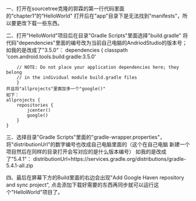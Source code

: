 一、打开在sourcetree克隆的郭霖的第一行代码里面的“chapter1”的“HelloWorld"
	打开后在"app"目录下是无法找到"manifests"，所以要更改下载一些东西。
	
二、打开"HelloWorld"项目后在目录"Gradle Scripts"里面选择"build.gradle"
	将代码"dependencies"里面的编号改为当前自己电脑的AndriodStudio的版本号；
	如我的是改成了"3.5.0"：
	dependencies {
        classpath 'com.android.tools.build:gradle:3.5.0'

        // NOTE: Do not place your application dependencies here; they belong
        // in the individual module build.gradle files
    	}
	并且将"allprojects"里面加多一个"google()"
	如下：
	allprojects {
		repositories {
			jcenter()
			google()
		}
	}
	
三、选择目录"Gradle Scripts"里面的"gradle-wrapper.properties"，
	将"distributionUrl"的数字编号也改成自己电脑里面的（这个在自己电脑
	新建一个项目然后在同样的目录打开会写对应的是什么版本编号）
	如我的是改成了"5.4.1"：
	distributionUrl=https\://services.gradle.org/distributions/gradle-5.4.1-all.zip
	
四、最后在屏幕下方的Build里面的右边会出现"Add Google Haven repository and sync project",
	点击添加下载好需要的东西再同步就可以运行这个"HelloWorld"项目了。
